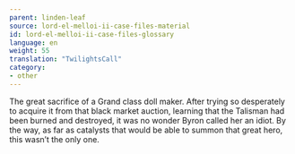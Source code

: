 ```yaml
---
parent: linden-leaf
source: lord-el-melloi-ii-case-files-material
id: lord-el-melloi-ii-case-files-glossary
language: en
weight: 55
translation: "TwilightsCall"
category:
- other
---
```


The great sacrifice of a Grand class doll maker.
After trying so desperately to acquire it from that black market auction, learning that the Talisman had been burned and destroyed, it was no wonder Byron called her an idiot.
By the way, as far as catalysts that would be able to summon that great hero, this wasn’t the only one.
